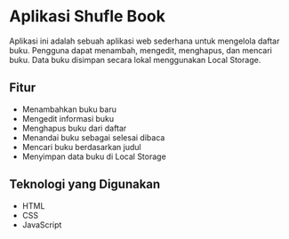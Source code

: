 # Aplikasi Shufle Book

Aplikasi ini adalah sebuah aplikasi web sederhana untuk mengelola daftar buku. Pengguna dapat menambah, mengedit, menghapus, dan mencari buku. Data buku disimpan secara lokal menggunakan Local Storage.

## Fitur

- Menambahkan buku baru
- Mengedit informasi buku
- Menghapus buku dari daftar
- Menandai buku sebagai selesai dibaca
- Mencari buku berdasarkan judul
- Menyimpan data buku di Local Storage

## Teknologi yang Digunakan

- HTML
- CSS
- JavaScript
